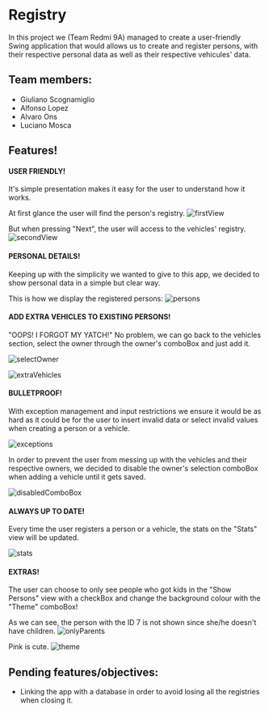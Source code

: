 # Registry 

In this project we (Team Redmi 9A) managed to create a user-friendly Swing application that would allows us to create and register persons, with their 
respective personal data as well as their respective vehicules' data. 


## Team members:

- Giuliano Scognamiglio
- Alfonso Lopez
- Alvaro Ons
- Luciano Mosca



## Features!

#### USER FRIENDLY!
It's simple presentation makes it easy for the user to understand how it works.

At first glance the user will find the person's registry.
![firstView](img/ss1.png)

But when pressing "Next", the user will access to the vehicles' registry.
![secondView](img/ss2.png)


#### PERSONAL DETAILS!
Keeping up with the simplicity we wanted to give to this app, we decided to show personal data in a simple but clear way.

This is how we display the registered persons:
![persons](img/person.png)

#### ADD EXTRA VEHICLES TO EXISTING PERSONS!

"OOPS! I FORGOT MY YATCH!" No problem, we can go back to the vehicles section, select the owner through the owner's comboBox and just add it.

![selectOwner](img/selectOwner.png)

![extraVehicles](img/extrVehicles.png)

#### BULLETPROOF!

With exception management and input restrictions we ensure it would be as hard as it could be for the user to insert invalid data or select invalid values when creating a person or a vehicle.

![exceptions](img/errorMessage.png)

In order to prevent the user from messing up with the vehicles and their respective owners, we decided to disable the owner's selection comboBox when adding a vehicle until it gets saved.

![disabledComboBox](img/disabledCB.png)

#### ALWAYS UP TO DATE!

Every time the user registers a person or a vehicle, the stats on the "Stats" view will be updated.

![stats](img/updates.png)

#### EXTRAS!

The user can choose to only see people who got kids in the "Show Persons" view with a checkBox and change the background colour with the "Theme" comboBox!

As we can see, the person with the ID 7 is not shown since she/he doesn't have children.
![onlyParents](img/onlyParents.png)

Pink is cute.
![theme](img/theme.png)




## Pending features/objectives:

- Linking the app with a database in order to avoid losing all the registries when closing it.



